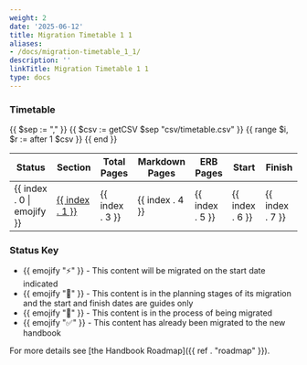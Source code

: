 ```yaml
---
weight: 2
date: '2025-06-12'
title: Migration Timetable 1 1
aliases:
- /docs/migration-timetable_1_1/
description: ''
linkTitle: Migration Timetable 1 1
type: docs
---
```


### Timetable

<table>
<thead>
<tr>
<th>Status</th>
<th>Section</th>
<th>Total Pages</th>
<th>Markdown Pages</th>
<th>ERB Pages</th>
<th>Start</th>
<th>Finish</th>
</tr>
</thead>
<tbody>
{{ $sep := "," }}
{{ $csv := getCSV $sep "csv/timetable.csv" }}
{{ range $i, $r := after 1 $csv }}
<tr>
<td>{{ index . 0 | emojify }}</td>
<td><a href="#{{ index . 1 | anchorize  }}">{{ index . 1 }}</a></td>
<td>{{ index . 3 }}</td>
<td>{{ index . 4 }}</td>
<td>{{ index . 5 }}</td>
<td>{{ index . 6 }}</td>
<td>{{ index . 7 }}</td>
</tr>
{{ end }}
</tbody>
</table>

### Status Key

- {{ emojify ":zap:" }} - This content will be migrated on the start date indicated
- {{ emojify ":book:" }} -  This content is in the planning stages of its migration and the start and finish dates are guides only
- {{ emojify ":construction:" }} - This content is in the process of being migrated
- {{ emojify ":white_check_mark:" }} - This content has already been migrated to the new handbook

For more details see [the Handbook Roadmap]({{ ref . "roadmap" }}).
